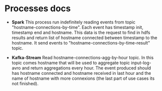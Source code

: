 # Processes docs

- **Spark**
    This process run indefinitely reading events from topic "hostname-connections-by-time". Each event has timestamp init, timestamp end and hostname. This data is the request to find in hdfs results and return list of hostname connected between timestamp to the hostname. It send events to "hostname-connections-by-time-result" topic.
    
- **Kafka-Stream**
    Read hostname-connections-agg-by-hour topic. In this topic comes hostname that will be used to aggregate topic input-log-avro and return aggregations every hour. The event produced should has hostname connected and hostname received in last hour and the name of hostname with more connexions (the last part of use cases its not finished).  